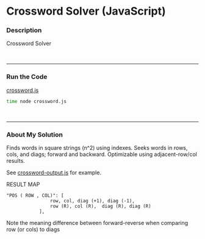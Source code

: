 # Crossword Solver (JavaScript)


### Description

Crossword Solver

<br />

---
### Run the Code

[crossword.js](https://github.com/wrightben/codeeval/blob/master/code/crossword.js)

```sh
time node crossword.js
```

<br />

---
### About My Solution

Finds words in square strings (n^2) using indexes. Seeks words in rows, cols, and diags; forward and backward. Optimizable using adjacent-row/col results.

See [crossword-output.js](https://github.com/wrightben/codeeval/blob/master/code/output/crossword-output.js) for example. 


RESULT MAP

```
"POS ( ROW , COL)":	[
				row, col, diag (+1), diag (-1), 
				row (R), col (R),  diag (R), diag (R)
			],
```


Note the meaning difference between forward-reverse when comparing row (or cols) to diags